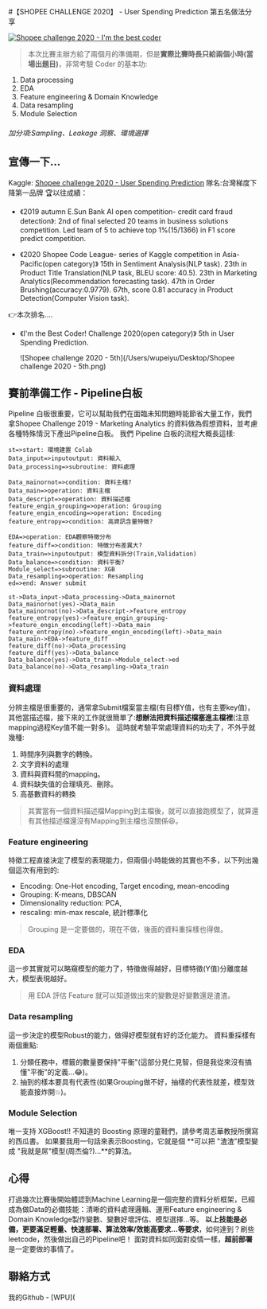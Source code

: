 #【SHOPEE CHALLENGE 2020】 - User Spending Prediction 第五名做法分享

[![Shopee challenge 2020 - I'm the best coder](https://imgur.dcard.tw/sXkKnDd.jpg "Shopee challenge 2020 - I'm the best coder")](https://imgur.dcard.tw/sXkKnDd.jpg "Shopee challenge 2020 - I'm the best coder")

> 本次比賽主辦方給了兩個月的準備期，但是**實際比賽時長只給兩個小時(當場出題目)**，非常考驗 Coder 的基本功:

1. Data processing
2. EDA
3. Feature engineering & Domain Knowledge
4. Data resampling
5. Module Selection

###### 加分項:Sampling、Leakage 洞察、環境選擇

## 宣傳一下...

Kaggle: [Shopee challenge 2020 - User Spending Prediction](https://www.kaggle.com/c/iamthebestcoderopen2020/overview "Shopee challenge 2020")
隊名:台灣梯度下降第一品牌
:trophy:以往成績：

- 《2019 autumn E.Sun Bank AI open competition- credit card fraud detection》:
  2nd of final selected 20 teams in business solutions competition.
  Led team of 5 to achieve top 1%(15/1366) in F1 score predict competition.

- 《2020 Shopee Code League- series of Kaggle competition in Asia-Pacific(open category)》
  15th in Sentiment Analysis(NLP task).
  23th in Product Title Translation(NLP task, BLEU score: 40.5).
  23th in Marketing Analytics(Recommendation forecasting task).
  47th in Order Brushing(accuracy:0.9779).
  67th, score 0.81 accuracy in Product Detection(Computer Vision task).

:point_right:本次排名....

- 《I'm the Best Coder! Challenge 2020(open category)》
  5th in User Spending Prediction.

  ![Shopee challenge 2020 - 5th](/Users/wupeiyu/Desktop/Shopee challenge 2020 - 5th.png)

## 賽前準備工作 - Pipeline白板

Pipeline 白板很重要，它可以幫助我們在面臨未知問題時能節省大量工作，我們拿Shopee Challenge 2019 - Marketing Analytics 的資料做為假想資料，並考慮各種特殊情況下產出Pipeline白板。
我們 Pipeline 白板的流程大概長這樣:

```flow
st=>start: 環境建置 Colab
Data_input=>inputoutput: 資料輸入
Data_processing=>subroutine: 資料處理

Data_mainornot=>condition: 資料主檔?
Data_main=>operation: 資料主檔
Data_descript=>operation: 資料描述檔
feature_engin_grouping=>operation: Grouping
feature_engin_encoding=>operation: Encoding
feature_entropy=>condition: 高資訊含量特徵?

EDA=>operation: EDA觀察特徵分布
feature_diff=>condition: 特徵分布差異大?
Data_train=>inputoutput: 模型資料拆分(Train,Validation)
Data_balance=>condition: 資料平衡?
Module_select=>subroutine: XGB
Data_resampling=>operation: Resampling
ed=>end: Answer submit

st->Data_input->Data_processing->Data_mainornot
Data_mainornot(yes)->Data_main
Data_mainornot(no)->Data_descript->feature_entropy
feature_entropy(yes)->feature_engin_grouping->feature_engin_encoding(left)->Data_main
feature_entropy(no)->feature_engin_encoding(left)->Data_main
Data_main->EDA->feature_diff
feature_diff(no)->Data_processing
feature_diff(yes)->Data_balance
Data_balance(yes)->Data_train->Module_select->ed
Data_balance(no)->Data_resampling->Data_train
```

### 資料處理

分辨主檔是很重要的，通常拿Submit檔案當主檔(有目標Y值，也有主要key值)，其他當描述檔，接下來的工作就很簡單了:**想辦法把資料描述檔塞進主檔裡**(注意mapping過程Key值不能一對多)。
這時就考驗平常處理資料的功夫了，不外乎就幾種:

1. 時間序列與數字的轉換。
2. 文字資料的處理
3. 資料與資料間的mapping。
4. 資料缺失值的合理填充、刪除。
5. 高基數資料的轉換

> 其實當有一個資料描述檔Mapping到主檔後，就可以直接跑模型了，就算還有其他描述檔還沒有Mapping到主檔也沒關係:laughing:。

### Feature engineering

特徵工程直接決定了模型的表現能力，但兩個小時能做的其實也不多，以下列出幾個這次有用到的:

- Encoding: One-Hot encoding, Target encoding, mean-encoding
- Grouping: K-means, DBSCAN
- Dimensionality reduction: PCA,
- rescaling: min-max rescale, 統計標準化

> Grouping 是一定要做的，現在不做，後面的資料重採樣也得做。

### EDA

這一步其實就可以略窺模型的能力了，特徵做得越好，目標特徵(Y值)分離度越大，模型表現越好。

> 用 EDA 評估 Feature 就可以知道做出來的變數是好變數還是渣渣。

### Data resampling

這一步決定的模型Robust的能力，做得好模型就有好的泛化能力。
資料重採樣有兩個重點:

1. 分類任務中，標籤的數量要保持"平衡"(這部分見仁見智，但是我從來沒有搞懂"平衡"的定義...:joy:)。
2. 抽到的樣本要具有代表性(如果Grouping做不好，抽樣的代表性就差，模型效能直接炸開:boom:)。

### Module Selection

唯一支持 XGBoost!!
不知道的 Boosting 原理的童鞋們，請參考周志華教授所撰寫的西瓜書。
如果要我用一句話來表示Boosting，它就是個 **可以把 "渣渣"模型變成 "我就是屌"模型(周杰倫?)...**的算法。

## 心得

打過幾次比賽後開始體認到Machine Learning是一個完整的資料分析框架，已經成為做Data的必備技能：清晰的資料處理邏輯、運用Feature engineering & Domain Knowledge製作變數、變數好壞評估、模型選擇...等。
**以上技能是必備，更要滿足輕量、快速部署、算法效率/效能高要求...等要求**，如何達到？刷些leetcode，然後做出自己的Pipeline吧！
面對資料如同面對疫情一樣，**超前部署**是一定要做的事情了。

## 聯絡方式

我的Github - [WPU](
